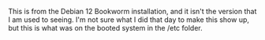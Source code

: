 This is from the Debian 12 Bookworm installation, and it isn't the version that I am used to seeing. I'm not sure what I did that day to make this show up, but this is what was on the booted system in the /etc folder.
